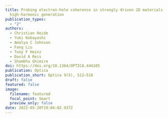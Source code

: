 ```yaml
---
title: Probing electron-hole coherence in strongly driven 2D materials using
  high-harmonic generation
publication_types:
  - "2"
authors:
  - Christian Heide
  - Yuki Kobayashi
  - Amalya C Johnson
  - Fang Liu
  - Tony F Heinz
  - David A Reis
  - Shambhu Ghimire
doi: https://doi.org/10.1364/OPTICA.444105
publication: Optica
publication_short: Optica 9(5), 512–516
draft: false
featured: false
image:
  filename: featured
  focal_point: Smart
  preview_only: false
date: 2022-05-20T19:04:02.937Z
---
```

